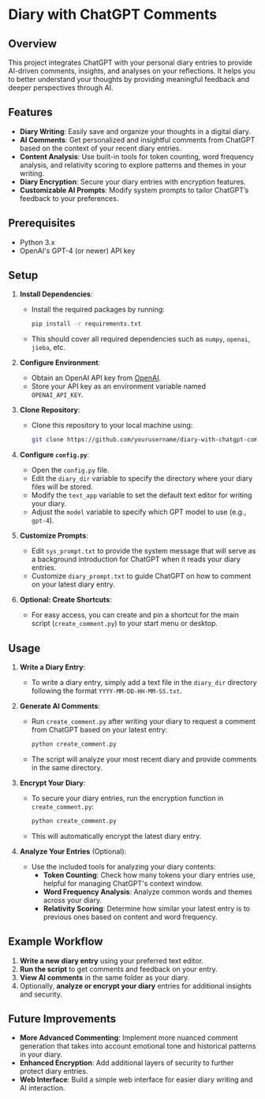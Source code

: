 # Diary with ChatGPT Comments

## Overview
This project integrates ChatGPT with your personal diary entries to provide AI-driven comments, insights, and analyses on your reflections. It helps you to better understand your thoughts by providing meaningful feedback and deeper perspectives through AI.

## Features
- **Diary Writing**: Easily save and organize your thoughts in a digital diary.
- **AI Comments**: Get personalized and insightful comments from ChatGPT based on the context of your recent diary entries.
- **Content Analysis**: Use built-in tools for token counting, word frequency analysis, and relativity scoring to explore patterns and themes in your writing.
- **Diary Encryption**: Secure your diary entries with encryption features.
- **Customizable AI Prompts**: Modify system prompts to tailor ChatGPT’s feedback to your preferences.

## Prerequisites
- Python 3.x
- OpenAI's GPT-4 (or newer) API key

## Setup
1. **Install Dependencies**:
   - Install the required packages by running:
     ```bash
     pip install -r requirements.txt
     ```
   - This should cover all required dependencies such as `numpy`, `openai`, `jieba`, etc.

2. **Configure Environment**:
   - Obtain an OpenAI API key from [OpenAI](https://beta.openai.com/signup/).
   - Store your API key as an environment variable named `OPENAI_API_KEY`.

3. **Clone Repository**:
   - Clone this repository to your local machine using:
     ```bash
     git clone https://github.com/yourusername/diary-with-chatgpt-comments.git
     ```

4. **Configure `config.py`**:
   - Open the `config.py` file.
   - Edit the `diary_dir` variable to specify the directory where your diary files will be stored.
   - Modify the `text_app` variable to set the default text editor for writing your diary.
   - Adjust the `model` variable to specify which GPT model to use (e.g., `gpt-4`).

5. **Customize Prompts**:
   - Edit `sys_prompt.txt` to provide the system message that will serve as a background introduction for ChatGPT when it reads your diary entries.
   - Customize `diary_prompt.txt` to guide ChatGPT on how to comment on your latest diary entry.

6. **Optional: Create Shortcuts**:
   - For easy access, you can create and pin a shortcut for the main script (`create_comment.py`) to your start menu or desktop.

## Usage
1. **Write a Diary Entry**:
   - To write a diary entry, simply add a text file in the `diary_dir` directory following the format `YYYY-MM-DD-HH-MM-SS.txt`.

2. **Generate AI Comments**:
   - Run `create_comment.py` after writing your diary to request a comment from ChatGPT based on your latest entry:
     ```bash
     python create_comment.py
     ```
   - The script will analyze your most recent diary and provide comments in the same directory.

3. **Encrypt Your Diary**:
   - To secure your diary entries, run the encryption function in `create_comment.py`:
     ```bash
     python create_comment.py
     ```
   - This will automatically encrypt the latest diary entry.

4. **Analyze Your Entries** (Optional):
   - Use the included tools for analyzing your diary contents:
     - **Token Counting**: Check how many tokens your diary entries use, helpful for managing ChatGPT's context window.
     - **Word Frequency Analysis**: Analyze common words and themes across your diary.
     - **Relativity Scoring**: Determine how similar your latest entry is to previous ones based on content and word frequency.

## Example Workflow
1. **Write a new diary entry** using your preferred text editor.
2. **Run the script** to get comments and feedback on your entry.
3. **View AI comments** in the same folder as your diary.
4. Optionally, **analyze or encrypt your diary** entries for additional insights and security.

## Future Improvements
- **More Advanced Commenting**: Implement more nuanced comment generation that takes into account emotional tone and historical patterns in your diary.
- **Enhanced Encryption**: Add additional layers of security to further protect diary entries.
- **Web Interface**: Build a simple web interface for easier diary writing and AI interaction.
